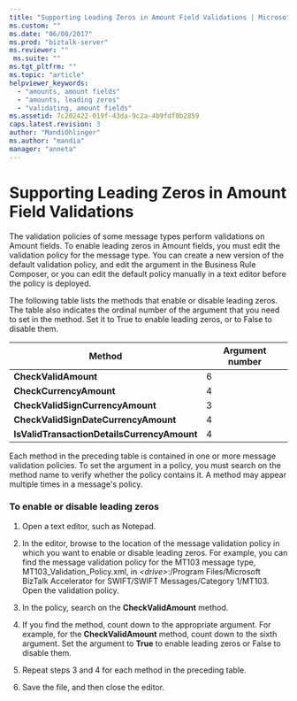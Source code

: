 ```yaml
---
title: "Supporting Leading Zeros in Amount Field Validations | Microsoft Docs"
ms.custom: ""
ms.date: "06/08/2017"
ms.prod: "biztalk-server"
ms.reviewer: ""
 ms.suite: ""
ms.tgt_pltfrm: ""
ms.topic: "article"
helpviewer_keywords: 
  - "amounts, amount fields"
  - "amounts, leading zeros"
  - "validating, amount fields"
ms.assetid: 7c202422-019f-43da-9c2a-4b9fdf0b2859
caps.latest.revision: 3
author: "MandiOhlinger"
ms.author: "mandia"
manager: "anneta"
---
```

# Supporting Leading Zeros in Amount Field Validations
The validation policies of some message types perform validations on Amount fields. To enable leading zeros in Amount fields, you must edit the validation policy for the message type. You can create a new version of the default validation policy, and edit the argument in the Business Rule Composer, or you can edit the default policy manually in a text editor before the policy is deployed.  
  
 The following table lists the methods that enable or disable leading zeros. The table also indicates the ordinal number of the argument that you need to set in the method. Set it to True to enable leading zeros, or to False to disable them.  
  
|Method|Argument number|  
|------------|---------------------|  
|**CheckValidAmount**|6|  
|**CheckCurrencyAmount**|4|  
|**CheckValidSignCurrencyAmount**|3|  
|**CheckValidSignDateCurrencyAmount**|4|  
|**IsValidTransactionDetailsCurrencyAmount**|4|  
  
 Each method in the preceding table is contained in one or more message validation policies. To set the argument in a policy, you must search on the method name to verify whether the policy contains it. A method may appear multiple times in a message's policy.  
  
### To enable or disable leading zeros  
  
1.  Open a text editor, such as Notepad.  
  
2.  In the editor, browse to the location of the message validation policy in which you want to enable or disable leading zeros. For example, you can find the message validation policy for the MT103 message type, MT103_Validation_Policy.xml, in *\<drive>*:/Program Files/Microsoft BizTalk Accelerator for SWIFT/SWIFT Messages/Category 1/MT103. Open the validation policy.  
  
3.  In the policy, search on the **CheckValidAmount** method.  
  
4.  If you find the method, count down to the appropriate argument. For example, for the **CheckValidAmount** method, count down to the sixth argument. Set the argument to **True** to enable leading zeros or False to disable them.  
  
5.  Repeat steps 3 and 4 for each method in the preceding table.  
  
6.  Save the file, and then close the editor.